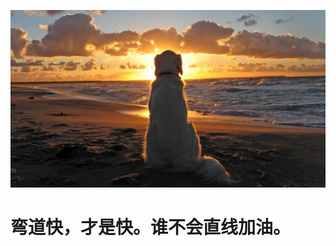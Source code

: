 

![图片](./images/bg.jpg)
# 弯道快，才是快。谁不会直线加油。


<!-- ---
# https://vitepress.dev/reference/default-theme-home-page
layout: home

# hero:
#   name: "Blogs"
#   text: "My Blogs"
#   tagline: 弯道快，才是快。谁不会直线加油。
#   actions:
#     - theme: brand
#       text: Markdown Examples
#       link: /markdown-examples
#     - theme: alt
#       text: API Examples
#       link: /api-examples
#     - theme: alt
#       text: Color
#       link: /color/index

# features:
#   - title: Feature A
#     details: Lorem ipsum dolor sit amet, consectetur adipiscing elit
#   - title: Feature B
#     details: Lorem ipsum dolor sit amet, consectetur adipiscing elit
#   - title: Feature C
#     details: Lorem ipsum dolor sit amet, consectetur adipiscing elit
#   - title: Feature D
#     details: Lorem ipsum dolor sit amet, consectetur adipiscing elit
#   - title: Feature E
#     details: Lorem ipsum dolor sit amet, consectetur adipiscing elit
#   - title: Feature F
#     details: Lorem ipsum dolor sit amet, consectetur adipiscing elit
--- -->




